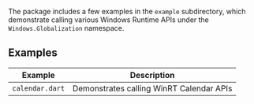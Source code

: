 The package includes a few examples in the `example` subdirectory, which
demonstrate calling various Windows Runtime APIs under the
`Windows.Globalization` namespace.

## Examples

| Example         | Description                              |
| --------------- | ---------------------------------------- |
| `calendar.dart` | Demonstrates calling WinRT Calendar APIs |


